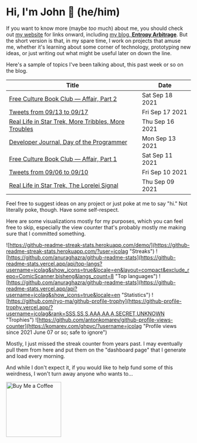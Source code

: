 # Hi, I'm John 👋 (he/him)

If you want to know more (maybe *too* much) about me, you should check out [my website](https://john.colagioia.net/) for links onward, including [my blog, **Entropy Arbitrage**](https://john.colagioia.net/blog).  But the short version is that, in my spare time, I work on projects that amuse me, whether it's learning about some corner of technology, prototyping new ideas, or just writing out what might be useful later on down the line.

Here's a sample of topics I've been talking about, this past week or so on the blog.

|Title|Date|
|-----|-------|
|[Free Culture Book Club — Affair, Part 2](https://john.colagioia.net/blog/2021/09/18/affair2.html)|Sat Sep 18 2021|
|[Tweets from 09/13 to 09/17](https://john.colagioia.net/blog/media/2021/09/17/week.html)|Fri Sep 17 2021|
|[Real Life in Star Trek, More Tribbles, More Troubles](https://john.colagioia.net/blog/2021/09/16/troubles.html)|Thu Sep 16 2021|
|[Developer Journal, Day of the Programmer](https://john.colagioia.net/blog/2021/09/13/programmer.html)|Mon Sep 13 2021|
|[Free Culture Book Club — Affair, Part 1](https://john.colagioia.net/blog/2021/09/11/affair1.html)|Sat Sep 11 2021|
|[Tweets from 09/06 to 09/10](https://john.colagioia.net/blog/media/2021/09/10/week.html)|Fri Sep 10 2021|
|[Real Life in Star Trek, The Lorelei Signal](https://john.colagioia.net/blog/2021/09/09/lorelei.html)|Thu Sep 09 2021|

Feel free to suggest ideas on any project or just poke at me to say "hi." Not literally poke, though. Have some self-respect.

Here are some visualizations mostly for my purposes, which you can feel free to skip, especially the view counter that's probably mostly me making sure that I committed something.

![https://github-readme-streak-stats.herokuapp.com/demo/](https://github-readme-streak-stats.herokuapp.com/?user=jcolag "Streaks")
![https://github.com/anuraghazra/github-readme-stats](https://github-readme-stats.vercel.app/api/top-langs?username=jcolag&show_icons=true&locale=en&layout=compact&exclude_repo=ComicScanner,bisheng&langs_count=8 "Top languages")
![https://github.com/anuraghazra/github-readme-stats](https://github-readme-stats.vercel.app/api?username=jcolag&show_icons=true&locale=en "Statistics")
![https://github.com/ryo-ma/github-profile-trophy](https://github-profile-trophy.vercel.app/?username=jcolag&rank=SSS,SS,S,AAA,AA,A,SECRET,UNKNOWN "Trophies")
![https://github.com/antonkomarev/github-profile-views-counter](https://komarev.com/ghpvc/?username=jcolag "Profile views since 2021 June 07 or so; safe to ignore")

Mostly, I just missed the streak counter from years past.  I may eventually pull them from here and put them on the "dashboard page" that I generate and load every morning.

And while I don't expect it, if you would like to help fund some of this weirdness, I won't turn away anyone who wants to...

[<img src="https://cdn.buymeacoffee.com/buttons/v2/default-yellow.png" alt="Buy Me a Coffee" width="150px"/>](https://www.buymeacoffee.com/jcolag)
